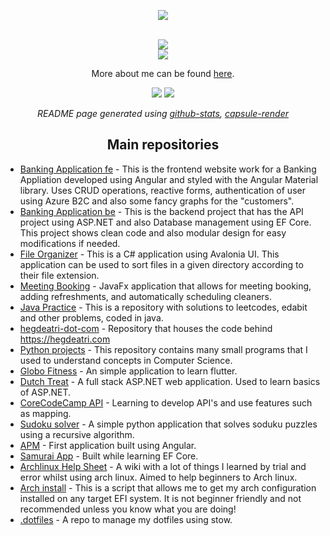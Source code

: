<p align="center">
<img src="https://capsule-render.vercel.app/api?type=waving&color=0:ff00ff,100:6600ff&height=300&section=header&text=Welcome%20to%20my%20profile&fontColor=ffffff&fontSize=50&animation=fadeIn" />
</p>

<div align="center">
 
 <br>
 <a href="https://gitlab.com/hegde-atri" target="_blank"> <img src="https://www.vectorlogo.zone/logos/gitlab/gitlab-ar21.svg"></a>
 <br>
 <a href="https://www.linkedin.com/in/atri-hegde-8a37a5215/" target="_blank"> <img src="https://www.vectorlogo.zone/logos/linkedin/linkedin-ar21.svg"></a>
 <br>
 <p>More about me can be found <a href="https://hegdeatri.com/about">here</a>.</p>
 
<!--  <h2 align="center">
:chart_with_upwards_trend: Github Stats
</h2> -->
<p align="center">

![](https://github.com/hegde-atri/github-stats/blob/master/generated/overview.svg?raw=true)
![](https://github.com/hegde-atri/github-stats/blob/master/generated/languages.svg?raw=true)

</p>

<!-- <h2 align="center">
Wakatime Stats
</h2>

<h4 align="left">
 
 [![wakatime](https://wakatime.com/badge/user/ee5b4fd5-a7ea-4b3c-b25e-710e5842ef79.svg)](https://wakatime.com/@ee5b4fd5-a7ea-4b3c-b25e-710e5842ef79)
 -->
 
<!--START_SECTION:waka-->
<!--![Lines of code](https://img.shields.io/badge/From%20Hello%20World%20I%27ve%20Written-886%20Thousand%20lines%20of%20code-blue)

📊 **This Week I Spent My Time On** 

```text
💬 Programming Languages: 
TypeScript               1 hr 47 mins        ██████████░░░░░░░░░░░░░░░   42.92% 
C#                       1 hr 5 mins         ██████░░░░░░░░░░░░░░░░░░░   26.05% 
JSON                     37 mins             ███░░░░░░░░░░░░░░░░░░░░░░   14.99% 
HTML                     36 mins             ███░░░░░░░░░░░░░░░░░░░░░░   14.77% 
SCSS                     2 mins              ░░░░░░░░░░░░░░░░░░░░░░░░░   0.92%

🐱‍💻 Projects: 
BankingApplication-fe    2 hrs 21 mins       ██████████████░░░░░░░░░░░   56.63% 
BankingApplication       1 hr 40 mins        ██████████░░░░░░░░░░░░░░░   40.35% 
Unknown Project          7 mins              ░░░░░░░░░░░░░░░░░░░░░░░░░   3.01% 
BankingApplication-be    0 secs              ░░░░░░░░░░░░░░░░░░░░░░░░░   0.0%

```


 Last Updated on 14/02/2022 18:47:15 UTC -->
<!--END_SECTION:waka-->
 </h4>

 <!--
<h2 align="center">
 
Listening To <a href="https://open.spotify.com/user/hegde_atri" target="_blank"> <img src="https://www.vectorlogo.zone/logos/spotify/spotify-tile.svg" alt="spotify" width="25" height="25"/> </a>
</h2>

[![Spotify](https://novatorem-hegde-atri.vercel.app/api/spotify)](https://open.spotify.com/user/hegde_atri)
-->

<!--
### :zap: More Github Stats


<img align="center" alt="hegde-atri's GitHub Stats" src="https://github-readme-stats-hegde-atri.vercel.app/api?username=hegde-atri&show_icons=true&hide_border=true&theme=radical&count_private=true" />
<img align="center" alt="github stats" src="https://github-readme-streak-stats.herokuapp.com/?user=hegde-atri&count_private=true&theme=radical" />
 
<h3 align="center">Currently learning:</h3>
<p align="center">
<a href="https://www.rust-lang.org/" target="_blank"> <img src="https://www.vectorlogo.zone/logos/rust-lang/rust-lang-icon.svg" alt="rust" width="40" height="40"/> </a> <a href="https://archlinux.org/" target="_blank"> <img src="https://www.vectorlogo.zone/logos/archlinux/archlinux-icon.svg" alt="arch linux" width="40" height="40"/> </a> <a href="https://www.linux.org/" target="_blank"> <img src="https://www.vectorlogo.zone/logos/linux/linux-icon.svg" alt="linux" width="40" height="40"/> </a> <a href="https://www.gnu.org/software/bash/" target="_blank"> <img src="https://www.vectorlogo.zone/logos/gnu_bash/gnu_bash-icon.svg" alt="BASH" width="40" height="40"/> </a> <a href="https://www.python.org/" target="_blank"> <img src="https://www.vectorlogo.zone/logos/python/python-icon.svg" alt="python" width="40" height="40"/> </a> </p>
-->

<!--
<h3 align="center">Languages and Tools:</h3>

<p align="center"> <a href="https://angular.io" target="_blank"> <img src="https://angular.io/assets/images/logos/angular/angular.svg" alt="angular" width="40" height="40"/> </a> <a href="https://azure.microsoft.com/en-in/" target="_blank"> <img src="https://www.vectorlogo.zone/logos/microsoft_azure/microsoft_azure-icon.svg" alt="azure" width="40" height="40"/> </a> <a href="https://dotnet.microsoft.com/" target="_blank"> <img src="https://raw.githubusercontent.com/devicons/devicon/master/icons/dot-net/dot-net-original-wordmark.svg" alt="dotnet" width="40" height="40"/> <a href="https://docs.microsoft.com/en-us/dotnet/csharp/" target="_blank"> <img src="https://raw.githubusercontent.com/devicons/devicon/master/icons/csharp/csharp-original.svg" alt="csharp" width="40" height="40"/> </a> </a> <a href="https://git-scm.com" target="_blank"> <img src="https://www.vectorlogo.zone/logos/git-scm/git-scm-icon.svg" alt="git" width="40" height="40"/> </a> <a href="https://www.java.com" target="_blank"> <img src="https://raw.githubusercontent.com/devicons/devicon/master/icons/java/java-original.svg" alt="java" width="40" height="40"/> </a> <a href="https://www.microsoft.com/en-us/sql-server" target="_blank"> <img src="https://www.svgrepo.com/show/303229/microsoft-sql-server-logo.svg" alt="mssql" width="40" height="40"/> </a> <a href="https://postman.com" target="_blank"> <img src="https://www.vectorlogo.zone/logos/getpostman/getpostman-icon.svg" alt="postman" width="40" height="40"/> </a> <a href="https://flutter.dev" target="_blank"> <img src="https://www.vectorlogo.zone/logos/flutterio/flutterio-icon.svg" alt="flutter" width="40" height="40"/> </a> <a href="https://nodejs.org/en/" target="_blank"> <img src="https://www.vectorlogo.zone/logos/nodejs/nodejs-icon.svg" alt="nodejs" width="40" height="40"/> </a> <a href="https://www.typescriptlang.org/" target="_blank"> <img src="https://www.vectorlogo.zone/logos/typescriptlang/typescriptlang-icon.svg" alt="typescript" width="40" height="40"/> </a></p> 
-->

<i align="center">

README page generated using <a href="https://github.com/jstrieb/github-stats">github-stats</a>, <a href="https://github.com/kyechan99/capsule-render">capsule-render</a>
 
 <!--, <a href="https://github.com/anmol098/waka-readme-stats">waka-readme-stats</a>, <a href="https://github.com/anuraghazra/github-readme-stats">github-readme-stats</a> -->

</i>
</div>

<h2 align="center">Main repositories</h2>

<ul>
<li><a href="https://github.com/hegde-atri/BankingApplication-fe">Banking Application fe</a> - This is the frontend website work for a Banking Appliation developed using Angular and styled with the Angular Material library. Uses CRUD operations, reactive forms, authentication of user using Azure B2C and also some fancy graphs for the "customers".</li>

 <li><a href="https://github.com/hegde-atri/BankingApplication-be">Banking Application be</a> - This is the backend project that has the API project using ASP.NET and also Database management using EF Core. This project shows clean code and also modular design for easy modifications if needed.</li>

 <li><a href="https://github.com/hegde-atri/FileOrganizer">File Organizer</a> - This is a C# application using Avalonia UI. This application can be used to sort files in a given directory according to their file extension.</li>

<li><a href="https://github.com/hegde-atri/meetingBooking">Meeting Booking</a> - JavaFx application that allows for meeting booking, adding refreshments, and automatically scheduling cleaners.</li>
 
 <li><a href="https://github.com/hegde-atri/JavaPractice">Java Practice</a> - This is a repository with solutions to leetcodes, edabit and other problems, coded in java.</li>
 
 <li><a href="https://github.com/hegde-atri/hegdeatri-dot-com">hegdeatri-dot-com</a> - Repository that houses the code behind <a href="https://hegdeatri.com">https://hegdeatri.com</a></li>
  
  <li><a href="https://github.com/hegde-atri/pythonProjects">Python projects</a> - This repository contains many small programs that I used to understand concepts in Computer Science.</li>
  
  <li><a href="https://github.com/hegde-atri/globo_fitness">Globo Fitness</a> - An simple application to learn flutter.</li>

  <li><a href="https://github.com/hegde-atri/DutchTreat">Dutch Treat</a> - A full stack ASP.NET web application. Used to learn basics of ASP.NET.</li>

  <li><a href="https://github.com/hegde-atri/CoreCodeCampAPI">CoreCodeCamp API</a> - Learning to develop API's and use features such as mapping.</li>

 <li><a href="https://github.com/hegde-atri/sudokuSolver">Sudoku solver</a> -  A simple python application that solves soduku puzzles using a recursive algorithm.</li>

 <!-- <li><a href="https://github.com/hegde-atri/piCalculator"> </a></li> -->

 <li><a href="https://github.com/hegde-atri/APM">APM</a> - First application built using Angular.</li>

  <li><a href="https://github.com/hegde-atri/SamuraiApp">Samurai App</a> - Built while learning EF Core.</li>
  <!-- <li><a href="https://github.com/hegde-atri/my-rust-bible">Rust bible</a></li> -->
  <li><a href="https://github.com/hegde-atri/archlinux-help-sheet">Archlinux Help Sheet</a> - A wiki with a lot of things I learned by trial and error whilst using arch linux. Aimed to help beginners to Arch linux.</li>


 <li><a href="https://github.com/hegde-atri/arch-install">Arch install</a> - This is a script that allows me to get my arch configuration installed on any target EFI system. It is not beginner friendly and not recommended unless you know what you are doing!</li>
 <li><a href="https://github.com/hegde-atri/.dotfiles">.dotfiles</a> - A repo to manage my dotfiles using stow.</li>
</ul>



<!--  <li><a href=""> </a></li> -->
